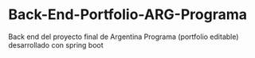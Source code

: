 # Back-End-Portfolio-ARG-Programa
Back end del proyecto final de Argentina Programa (portfolio editable) desarrollado con spring boot
